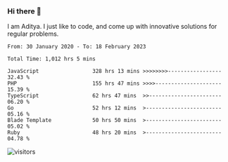 ### Hi there 👋

I am Aditya. I just like to code, and come up with innovative solutions for regular problems.

<!--START_SECTION:waka-->

```text
From: 30 January 2020 - To: 18 February 2023

Total Time: 1,012 hrs 5 mins

JavaScript                 328 hrs 13 mins >>>>>>>>-----------------   32.43 %
PHP                        155 hrs 47 mins >>>>---------------------   15.39 %
TypeScript                 62 hrs 47 mins  >>-----------------------   06.20 %
Go                         52 hrs 12 mins  >------------------------   05.16 %
Blade Template             50 hrs 50 mins  >------------------------   05.02 %
Ruby                       48 hrs 20 mins  >------------------------   04.78 %
```

<!--END_SECTION:waka-->

![visitors](https://visitor-badge.glitch.me/badge?page_id=BrainBuzzer.visitor-badge&left_color=green&right_color=red)
